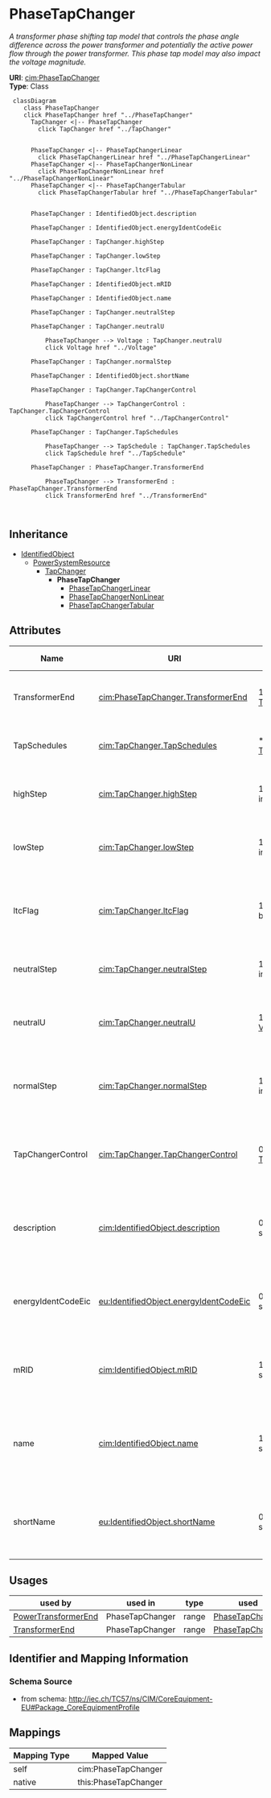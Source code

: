 # PhaseTapChanger


_A transformer phase shifting tap model that controls the phase angle difference across the power transformer and potentially the active power flow through the power transformer.  This phase tap model may also impact the voltage magnitude._





**URI**: [cim:PhaseTapChanger](http://iec.ch/TC57/CIM100#PhaseTapChanger)<br />
**Type**: Class




```mermaid
 classDiagram
    class PhaseTapChanger
    click PhaseTapChanger href "../PhaseTapChanger"
      TapChanger <|-- PhaseTapChanger
        click TapChanger href "../TapChanger"
      

      PhaseTapChanger <|-- PhaseTapChangerLinear
        click PhaseTapChangerLinear href "../PhaseTapChangerLinear"
      PhaseTapChanger <|-- PhaseTapChangerNonLinear
        click PhaseTapChangerNonLinear href "../PhaseTapChangerNonLinear"
      PhaseTapChanger <|-- PhaseTapChangerTabular
        click PhaseTapChangerTabular href "../PhaseTapChangerTabular"
      
      
      PhaseTapChanger : IdentifiedObject.description
        
      PhaseTapChanger : IdentifiedObject.energyIdentCodeEic
        
      PhaseTapChanger : TapChanger.highStep
        
      PhaseTapChanger : TapChanger.lowStep
        
      PhaseTapChanger : TapChanger.ltcFlag
        
      PhaseTapChanger : IdentifiedObject.mRID
        
      PhaseTapChanger : IdentifiedObject.name
        
      PhaseTapChanger : TapChanger.neutralStep
        
      PhaseTapChanger : TapChanger.neutralU
        
          PhaseTapChanger --> Voltage : TapChanger.neutralU
          click Voltage href "../Voltage"
        
      PhaseTapChanger : TapChanger.normalStep
        
      PhaseTapChanger : IdentifiedObject.shortName
        
      PhaseTapChanger : TapChanger.TapChangerControl
        
          PhaseTapChanger --> TapChangerControl : TapChanger.TapChangerControl
          click TapChangerControl href "../TapChangerControl"
        
      PhaseTapChanger : TapChanger.TapSchedules
        
          PhaseTapChanger --> TapSchedule : TapChanger.TapSchedules
          click TapSchedule href "../TapSchedule"
        
      PhaseTapChanger : PhaseTapChanger.TransformerEnd
        
          PhaseTapChanger --> TransformerEnd : PhaseTapChanger.TransformerEnd
          click TransformerEnd href "../TransformerEnd"
        
      
```





## Inheritance
* [IdentifiedObject](IdentifiedObject.md)
    * [PowerSystemResource](PowerSystemResource.md)
        * [TapChanger](TapChanger.md)
            * **PhaseTapChanger**
                * [PhaseTapChangerLinear](PhaseTapChangerLinear.md)
                * [PhaseTapChangerNonLinear](PhaseTapChangerNonLinear.md)
                * [PhaseTapChangerTabular](PhaseTapChangerTabular.md)



## Attributes


| Name | URI | Cardinality and Range | Description | Inheritance |
| ---  | --- | --- | --- | --- |
| TransformerEnd | [cim:PhaseTapChanger.TransformerEnd](http://iec.ch/TC57/CIM100#PhaseTapChanger.TransformerEnd) | 1 <br />  [TransformerEnd](TransformerEnd.md)  | Transformer end to which this phase tap changer belongs | direct |
| TapSchedules | [cim:TapChanger.TapSchedules](http://iec.ch/TC57/CIM100#TapChanger.TapSchedules) | * <br />  [TapSchedule](TapSchedule.md)  | A TapChanger can have TapSchedules | [TapChanger](TapChanger.md) |
| highStep | [cim:TapChanger.highStep](http://iec.ch/TC57/CIM100#TapChanger.highStep) | 1 <br />  integer  | Highest possible tap step position, advance from neutral | [TapChanger](TapChanger.md) |
| lowStep | [cim:TapChanger.lowStep](http://iec.ch/TC57/CIM100#TapChanger.lowStep) | 1 <br />  integer  | Lowest possible tap step position, retard from neutral | [TapChanger](TapChanger.md) |
| ltcFlag | [cim:TapChanger.ltcFlag](http://iec.ch/TC57/CIM100#TapChanger.ltcFlag) | 1 <br />  boolean  | Specifies whether or not a TapChanger has load tap changing capabilities | [TapChanger](TapChanger.md) |
| neutralStep | [cim:TapChanger.neutralStep](http://iec.ch/TC57/CIM100#TapChanger.neutralStep) | 1 <br />  integer  | The neutral tap step position for this winding | [TapChanger](TapChanger.md) |
| neutralU | [cim:TapChanger.neutralU](http://iec.ch/TC57/CIM100#TapChanger.neutralU) | 1 <br />  [Voltage](Voltage.md)  | Voltage at which the winding operates at the neutral tap setting | [TapChanger](TapChanger.md) |
| normalStep | [cim:TapChanger.normalStep](http://iec.ch/TC57/CIM100#TapChanger.normalStep) | 1 <br />  integer  | The tap step position used in "normal" network operation for this winding | [TapChanger](TapChanger.md) |
| TapChangerControl | [cim:TapChanger.TapChangerControl](http://iec.ch/TC57/CIM100#TapChanger.TapChangerControl) | 0..1 <br />  [TapChangerControl](TapChangerControl.md)  | The regulating control scheme in which this tap changer participates | [TapChanger](TapChanger.md) |
| description | [cim:IdentifiedObject.description](http://iec.ch/TC57/CIM100#IdentifiedObject.description) | 0..1 <br />  string  | The description is a free human readable text describing or naming the object | [IdentifiedObject](IdentifiedObject.md) |
| energyIdentCodeEic | [eu:IdentifiedObject.energyIdentCodeEic](http://iec.ch/TC57/CIM100-European#IdentifiedObject.energyIdentCodeEic) | 0..1 <br />  string  | The attribute is used for an exchange of the EIC code (Energy identification ... | [IdentifiedObject](IdentifiedObject.md) |
| mRID | [cim:IdentifiedObject.mRID](http://iec.ch/TC57/CIM100#IdentifiedObject.mRID) | 1 <br />  string  | Master resource identifier issued by a model authority | [IdentifiedObject](IdentifiedObject.md) |
| name | [cim:IdentifiedObject.name](http://iec.ch/TC57/CIM100#IdentifiedObject.name) | 1 <br />  string  | The name is any free human readable and possibly non unique text naming the o... | [IdentifiedObject](IdentifiedObject.md) |
| shortName | [eu:IdentifiedObject.shortName](http://iec.ch/TC57/CIM100-European#IdentifiedObject.shortName) | 0..1 <br />  string  | The attribute is used for an exchange of a human readable short name with len... | [IdentifiedObject](IdentifiedObject.md) |





## Usages

| used by | used in | type | used |
| ---  | --- | --- | --- |
| [PowerTransformerEnd](PowerTransformerEnd.md) | PhaseTapChanger | range | [PhaseTapChanger](PhaseTapChanger.md) |
| [TransformerEnd](TransformerEnd.md) | PhaseTapChanger | range | [PhaseTapChanger](PhaseTapChanger.md) |






## Identifier and Mapping Information







### Schema Source


* from schema: http://iec.ch/TC57/ns/CIM/CoreEquipment-EU#Package_CoreEquipmentProfile





## Mappings

| Mapping Type | Mapped Value |
| ---  | ---  |
| self | cim:PhaseTapChanger |
| native | this:PhaseTapChanger |




